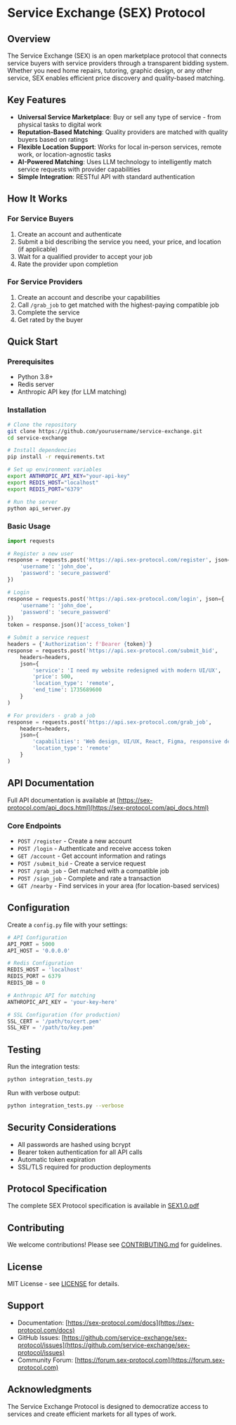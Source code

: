# Service Exchange (SEX) Protocol

## Overview

The Service Exchange (SEX) is an open marketplace protocol that connects service buyers with service providers through a transparent bidding system. Whether you need home repairs, tutoring, graphic design, or any other service, SEX enables efficient price discovery and quality-based matching.

## Key Features

- **Universal Service Marketplace**: Buy or sell any type of service - from physical tasks to digital work
- **Reputation-Based Matching**: Quality providers are matched with quality buyers based on ratings
- **Flexible Location Support**: Works for local in-person services, remote work, or location-agnostic tasks
- **AI-Powered Matching**: Uses LLM technology to intelligently match service requests with provider capabilities
- **Simple Integration**: RESTful API with standard authentication

## How It Works

### For Service Buyers
1. Create an account and authenticate
2. Submit a bid describing the service you need, your price, and location (if applicable)
3. Wait for a qualified provider to accept your job
4. Rate the provider upon completion

### For Service Providers
1. Create an account and describe your capabilities
2. Call `/grab_job` to get matched with the highest-paying compatible job
3. Complete the service
4. Get rated by the buyer

## Quick Start

### Prerequisites
- Python 3.8+
- Redis server
- Anthropic API key (for LLM matching)

### Installation

```bash
# Clone the repository
git clone https://github.com/yourusername/service-exchange.git
cd service-exchange

# Install dependencies
pip install -r requirements.txt

# Set up environment variables
export ANTHROPIC_API_KEY="your-api-key"
export REDIS_HOST="localhost"
export REDIS_PORT="6379"

# Run the server
python api_server.py
```

### Basic Usage

```python
import requests

# Register a new user
response = requests.post('https://api.sex-protocol.com/register', json={
    'username': 'john_doe',
    'password': 'secure_password'
})

# Login
response = requests.post('https://api.sex-protocol.com/login', json={
    'username': 'john_doe',
    'password': 'secure_password'
})
token = response.json()['access_token']

# Submit a service request
headers = {'Authorization': f'Bearer {token}'}
response = requests.post('https://api.sex-protocol.com/submit_bid', 
    headers=headers,
    json={
        'service': 'I need my website redesigned with modern UI/UX',
        'price': 500,
        'location_type': 'remote',
        'end_time': 1735689600
    }
)

# For providers - grab a job
response = requests.post('https://api.sex-protocol.com/grab_job',
    headers=headers,
    json={
        'capabilities': 'Web design, UI/UX, React, Figma, responsive design',
        'location_type': 'remote'
    }
)
```

## API Documentation

Full API documentation is available at [https://sex-protocol.com/api_docs.html](https://sex-protocol.com/api_docs.html)

### Core Endpoints

- `POST /register` - Create a new account
- `POST /login` - Authenticate and receive access token
- `GET /account` - Get account information and ratings
- `POST /submit_bid` - Create a service request
- `POST /grab_job` - Get matched with a compatible job
- `POST /sign_job` - Complete and rate a transaction
- `GET /nearby` - Find services in your area (for location-based services)

## Configuration

Create a `config.py` file with your settings:

```python
# API Configuration
API_PORT = 5000
API_HOST = '0.0.0.0'

# Redis Configuration
REDIS_HOST = 'localhost'
REDIS_PORT = 6379
REDIS_DB = 0

# Anthropic API for matching
ANTHROPIC_API_KEY = 'your-key-here'

# SSL Configuration (for production)
SSL_CERT = '/path/to/cert.pem'
SSL_KEY = '/path/to/key.pem'
```

## Testing

Run the integration tests:

```bash
python integration_tests.py
```

Run with verbose output:

```bash
python integration_tests.py --verbose
```

## Security Considerations

- All passwords are hashed using bcrypt
- Bearer token authentication for all API calls
- Automatic token expiration
- SSL/TLS required for production deployments

## Protocol Specification

The complete SEX Protocol specification is available in [SEX1.0.pdf](SEX1.0.pdf)

## Contributing

We welcome contributions! Please see [CONTRIBUTING.md](CONTRIBUTING.md) for guidelines.

## License

MIT License - see [LICENSE](LICENSE) for details.

## Support

- Documentation: [https://sex-protocol.com/docs](https://sex-protocol.com/docs)
- GitHub Issues: [https://github.com/service-exchange/sex-protocol/issues](https://github.com/service-exchange/sex-protocol/issues)
- Community Forum: [https://forum.sex-protocol.com](https://forum.sex-protocol.com)

## Acknowledgments

The Service Exchange Protocol is designed to democratize access to services and create efficient markets for all types of work.
